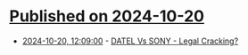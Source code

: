 # [Published on 2024-10-20](index.md)

* [2024-10-20, 12:09:00](https://soylentnews.org/article.pl?sid=24/10/18/1832258&from=rss) - [DATEL Vs SONY - Legal Cracking?](https://soylentnews.org/article.pl?sid=24/10/18/1832258&from=rss)
